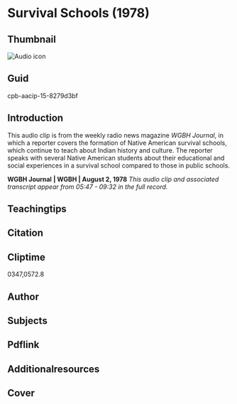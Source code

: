 # Survival Schools (1978)

## Thumbnail

![Audio icon](https://s3.amazonaws.com/americanarchive.org/primary_source_sets/audio-digitized.jpg "Audio icon")

## Guid
cpb-aacip-15-8279d3bf

## Introduction

This audio clip is from the weekly radio news magazine *WGBH Journal*, in which a reporter covers the formation of Native American survival schools, which continue to teach about Indian history and culture. The reporter speaks with several Native American students about their educational and social experiences in a survival school compared to those in public schools.

<b>WGBH Journal</b>
<b>| WGBH | August 2, 1978</b>
<i>This audio clip and associated transcript appear from 05:47 - 09:32 in the full record.</i>

## Teachingtips

## Citation

## Cliptime

0347,0572.8

## Author
## Subjects
## Pdflink
## Additionalresources
## Cover
